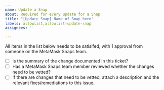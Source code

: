 ```yaml
---
name: Update a Snap
about: Required for every update for a Snap
title: "[Update Snap] Name of Snap here"
labels: allowlist,allowlist-update-snap
assignees: ''

---
```


All items in the list below needs to be satisifed, with 1 approval from someone on the MetaMask Snaps team.

- [ ] Is the summary of the change documented in this ticket?
- [ ] Has a MetaMask Snaps team member reviewed whether the changes need to be vetted?
- [ ] If there are changes that need to be vetted, attach a description and the relevant fixes/remediations to this issue.
